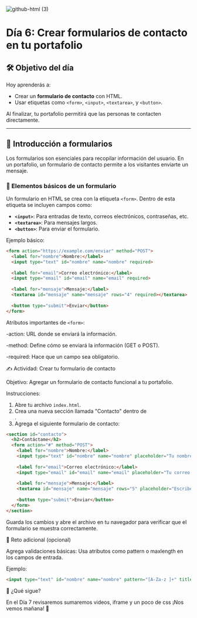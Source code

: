 
![github-html (3)](https://github.com/user-attachments/assets/4eb76f42-3d78-44a0-a233-88ebc26baf36)

# Día 6: Crear formularios de contacto en tu portafolio

## 🛠️ Objetivo del día

Hoy aprenderás a:
- Crear un **formulario de contacto** con HTML.
- Usar etiquetas como `<form>`, `<input>`, `<textarea>`, y `<button>`.

Al finalizar, tu portafolio permitirá que las personas te contacten directamente.

---

## 📜 Introducción a formularios

Los formularios son esenciales para recopilar información del usuario. En un portafolio, un formulario de contacto permite a los visitantes enviarte un mensaje.

### 📝 Elementos básicos de un formulario
Un formulario en HTML se crea con la etiqueta `<form>`. Dentro de esta etiqueta se incluyen campos como:
- **`<input>`**: Para entradas de texto, correos electrónicos, contraseñas, etc.
- **`<textarea>`**: Para mensajes largos.
- **`<button>`**: Para enviar el formulario.

Ejemplo básico:
```html
<form action="https://example.com/enviar" method="POST">
  <label for="nombre">Nombre:</label>
  <input type="text" id="nombre" name="nombre" required>
  
  <label for="email">Correo electrónico:</label>
  <input type="email" id="email" name="email" required>
  
  <label for="mensaje">Mensaje:</label>
  <textarea id="mensaje" name="mensaje" rows="4" required></textarea>
  
  <button type="submit">Enviar</button>
</form>
```
Atributos importantes de `<form>`:

-action: URL donde se enviará la información.

-method: Define cómo se enviará la información (GET o POST).

-required: Hace que un campo sea obligatorio.

✍️ Actividad: Crear tu formulario de contacto

Objetivo:
Agregar un formulario de contacto funcional a tu portafolio.

Instrucciones:
1. Abre tu archivo `index.html`.
2. Crea una nueva sección llamada "Contacto" dentro de <main>.
3. Agrega el siguiente formulario de contacto:
   
```html
<section id="contacto">
  <h2>Contáctame</h2>
  <form action="#" method="POST">
    <label for="nombre">Nombre:</label>
    <input type="text" id="nombre" name="nombre" placeholder="Tu nombre" required>
    
    <label for="email">Correo electrónico:</label>
    <input type="email" id="email" name="email" placeholder="Tu correo electrónico" required>
    
    <label for="mensaje">Mensaje:</label>
    <textarea id="mensaje" name="mensaje" rows="5" placeholder="Escribe tu mensaje aquí..." required></textarea>
    
    <button type="submit">Enviar</button>
  </form>
</section>
```
Guarda los cambios y abre el archivo en tu navegador para verificar que el formulario se muestra correctamente.

🌟 Reto adicional (opcional)

Agrega validaciones básicas: Usa atributos como pattern o maxlength en los campos de entrada. 

Ejemplo:

```html
<input type="text" id="nombre" name="nombre" pattern="[A-Za-z ]+" title="Solo se permiten letras y espacios" required>
```
🌱 ¿Qué sigue?

En el Día 7 revisaremos sumaremos videos, iframe y un poco de css ¡Nos vemos mañana! 🚀
